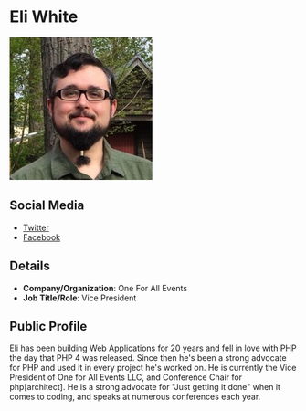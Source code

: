 
# Eli White
![image](images/eli-white.jpg)

## Social Media

* [Twitter](https://www.twitter.com/EliW)
* [Facebook](https://www.facebook.com/EliWhite)

## Details

* **Company/Organization**: One For All Events
* **Job Title/Role**: Vice President

## Public Profile

Eli has been building Web Applications for 20 years and fell in love with PHP the day that PHP 4 was released. Since then he's been a strong advocate for PHP and used it in every project he's worked on. He is currently the Vice President of One for All Events LLC, and Conference Chair for php[architect]. He is a strong advocate for "Just getting it done" when it comes to coding, and speaks at numerous conferences each year. 

